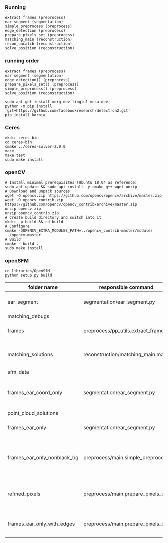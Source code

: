 ### Running 
```
extract frames (preprocess)
ear segment (segmentation)
simple_preprocess (preprocess)
edge_detection (preprocess)
prepare_pixels_set (preprocess)
matching_main (reconstruction)
recon_uncalib (reconstruction)
solve_position (reconstruction)
```

### running order
```
extract frames (preprocess)
ear segment (segmentation)
edge_detection() (preprocess)
prepare_pixels_set() (preprocess)
simple_preprocess() (preprocess)
solve_position (reconstruction)
```

```
sudo apt-get install xorg-dev libglu1-mesa-dev
python -m pip install 'git+https://github.com/facebookresearch/detectron2.git'
pip install kornia
```


### Ceres
```
mkdir ceres-bin
cd ceres-bin
cmake ../ceres-solver-2.0.0
make
make test
sudo make install
```


### openCV
```
# Install minimal prerequisites (Ubuntu 18.04 as reference)
sudo apt update && sudo apt install -y cmake g++ wget unzip
# Download and unpack sources
wget -O opencv.zip https://github.com/opencv/opencv/archive/master.zip
wget -O opencv_contrib.zip https://github.com/opencv/opencv_contrib/archive/master.zip
unzip opencv.zip
unzip opencv_contrib.zip
# Create build directory and switch into it
mkdir -p build && cd build
# Configure
cmake -DOPENCV_EXTRA_MODULES_PATH=../opencv_contrib-master/modules ../opencv-master
# Build
cmake --build .
sudo make install
```


### openSFM
```
cd libraries/OpenSfM
python setup.py build
```



| folder name  | responsible command  | meaning |
|---|---|---|
|  ear_segment |  segmentation/ear_segment.py | pretrained weights for ear model |
|  matching_debugs |   |
| frames  |  preprocess/pp_utils.extract_frame | raw frames extracted from videos |
| matching_solutions  |  reconstruction/matching_main.main | matching pairs between frames |
| sfm_data  |   |
| frames_ear_coord_only  |  segmentation/ear_segment.py | stores the coordinates of pixels within the ears |
| point_cloud_solutions  |   |
| frames_ear_only  |  segmentation/ear_segment.py  | images with only the ears 
| frames_ear_only_nonblack_bg  |  preprocess/main.simple_preprocess  | convert black background to non-black (128, 128, 255)
| refined_pixels  | preprocess/main.prepare_pixels_set  | pixels on the edges (lines and elliptic boundaries)
| frames_ear_only_with_edges  | preprocess/main.prepare_pixels_set  | frames with only the edges of the ears
